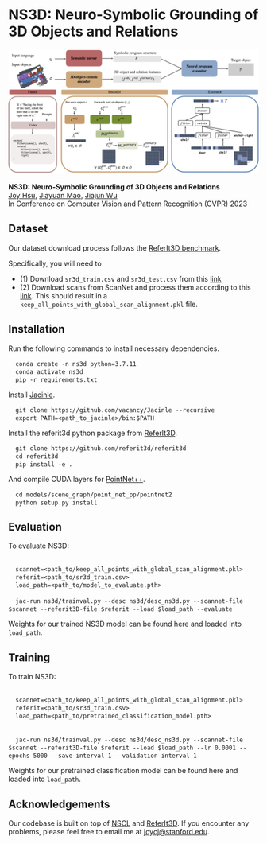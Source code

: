 # NS3D: Neuro-Symbolic Grounding of 3D Objects and Relations


![figure](figure.png)
<br />
<br />
**NS3D: Neuro-Symbolic Grounding of 3D Objects and Relations**
<br />
[Joy Hsu](http://web.stanford.edu/~joycj/),
[Jiayuan Mao](http://jiayuanm.com/),
[Jiajun Wu](https://jiajunwu.com/)
<br />
In Conference on Computer Vision and Pattern Recognition (CVPR) 2023
<br />

## Dataset
Our dataset download process follows the [ReferIt3D benchmark](https://github.com/referit3d/referit3d).

Specifically, you will need to
- (1) Download `sr3d_train.csv` and `sr3d_test.csv` from this [link](https://drive.google.com/drive/folders/1DS4uQq7fCmbJHeE-rEbO8G1-XatGEqNV)
- (2) Download scans from ScanNet and process them according to this [link](https://github.com/referit3d/referit3d/blob/eccv/referit3d/data/scannet/README.md). This should result in a `keep_all_points_with_global_scan_alignment.pkl` file.

## Installation

Run the following commands to install necessary dependencies.

```Console
  conda create -n ns3d python=3.7.11
  conda activate ns3d
  pip -r requirements.txt
```

Install [Jacinle](https://github.com/vacancy/Jacinle).
```Console
  git clone https://github.com/vacancy/Jacinle --recursive
  export PATH=<path_to_jacinle>/bin:$PATH
```

Install the referit3d python package from [ReferIt3D](https://github.com/referit3d/referit3d).
```Console
  git clone https://github.com/referit3d/referit3d
  cd referit3d
  pip install -e .
```

And compile CUDA layers for [PointNet++](http://arxiv.org/abs/1706.02413).
```Console
  cd models/scene_graph/point_net_pp/pointnet2
  python setup.py install
```


## Evaluation

To evaluate NS3D:

```Console

  scannet=<path_to/keep_all_points_with_global_scan_alignment.pkl>
  referit=<path_to/sr3d_train.csv>
  load_path=<path_to/model_to_evaluate.pth>
  
  jac-run ns3d/trainval.py --desc ns3d/desc_ns3d.py --scannet-file $scannet --referit3D-file $referit --load $load_path --evaluate
```

Weights for our trained NS3D model can be found here and loaded into `load_path`.



## Training

To train NS3D:

```Console

  scannet=<path_to/keep_all_points_with_global_scan_alignment.pkl>
  referit=<path_to/sr3d_train.csv>
  load_path=<path_to/pretrained_classification_model.pth>
  
  
  jac-run ns3d/trainval.py --desc ns3d/desc_ns3d.py --scannet-file $scannet --referit3D-file $referit --load $load_path --lr 0.0001 --epochs 5000 --save-interval 1 --validation-interval 1
```

Weights for our pretrained classification model can be found here and loaded into `load_path`.



## Acknowledgements

Our codebase is built on top of [NSCL](https://github.com/vacancy/NSCL-PyTorch-Release) and [ReferIt3D](https://github.com/referit3d/referit3d). If you encounter any problems, please feel free to email me at joycj@stanford.edu. 
